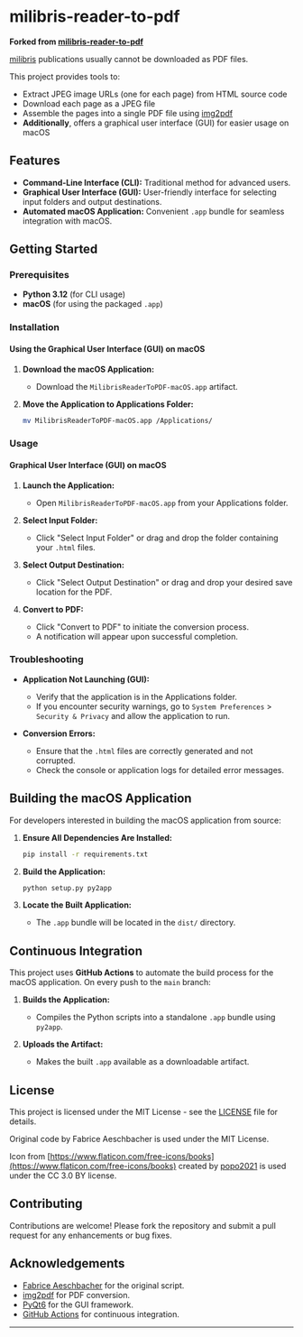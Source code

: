 # milibris-reader-to-pdf

**Forked from [milibris-reader-to-pdf](https://gitlab.com/fabrice.aeschbacher/milibris-reader-to-pdf)**

[milibris](https://www.milibris.com/) publications usually cannot be downloaded as PDF files.

This project provides tools to:

- Extract JPEG image URLs (one for each page) from HTML source code
- Download each page as a JPEG file
- Assemble the pages into a single PDF file using [img2pdf](https://gitlab.mister-muffin.de/josch/img2pdf)
- **Additionally**, offers a graphical user interface (GUI) for easier usage on macOS

## Features

- **Command-Line Interface (CLI):** Traditional method for advanced users.
- **Graphical User Interface (GUI):** User-friendly interface for selecting input folders and output destinations.
- **Automated macOS Application:** Convenient `.app` bundle for seamless integration with macOS.

## Getting Started

### Prerequisites

- **Python 3.12** (for CLI usage)
- **macOS** (for using the packaged `.app`)

### Installation

#### Using the Graphical User Interface (GUI) on macOS

1. **Download the macOS Application:**

   - Download the `MilibrisReaderToPDF-macOS.app` artifact.

2. **Move the Application to Applications Folder:**

   ```bash
   mv MilibrisReaderToPDF-macOS.app /Applications/
   ```

### Usage

#### Graphical User Interface (GUI) on macOS

1. **Launch the Application:**
   - Open `MilibrisReaderToPDF-macOS.app` from your Applications folder.

2. **Select Input Folder:**
   - Click "Select Input Folder" or drag and drop the folder containing your `.html` files.

3. **Select Output Destination:**
   - Click "Select Output Destination" or drag and drop your desired save location for the PDF.

4. **Convert to PDF:**
   - Click "Convert to PDF" to initiate the conversion process.
   - A notification will appear upon successful completion.

### Troubleshooting

- **Application Not Launching (GUI):**
  - Verify that the application is in the Applications folder.
  - If you encounter security warnings, go to `System Preferences` > `Security & Privacy` and allow the application to run.

- **Conversion Errors:**
  - Ensure that the `.html` files are correctly generated and not corrupted.
  - Check the console or application logs for detailed error messages.

## Building the macOS Application

For developers interested in building the macOS application from source:

1. **Ensure All Dependencies Are Installed:**

   ```bash
   pip install -r requirements.txt
   ```

2. **Build the Application:**

   ```bash
   python setup.py py2app
   ```

3. **Locate the Built Application:**
   - The `.app` bundle will be located in the `dist/` directory.

## Continuous Integration

This project uses **GitHub Actions** to automate the build process for the macOS application. On every push to the `main` branch:

1. **Builds the Application:**
   - Compiles the Python scripts into a standalone `.app` bundle using `py2app`.

2. **Uploads the Artifact:**
   - Makes the built `.app` available as a downloadable artifact.

## License

This project is licensed under the MIT License - see the [LICENSE](LICENSE) file for details.

Original code by Fabrice Aeschbacher is used under the MIT License.

Icon from [https://www.flaticon.com/free-icons/books](https://www.flaticon.com/free-icons/books) created by [popo2021](https://www.flaticon.com/authors/popo2021) is used under the CC 3.0 BY license.

## Contributing

Contributions are welcome! Please fork the repository and submit a pull request for any enhancements or bug fixes.

## Acknowledgements

- [Fabrice Aeschbacher](https://gitlab.com/fabrice.aeschbacher/milibris-reader-to-pdf) for the original script.
- [img2pdf](https://gitlab.mister-muffin.de/josch/img2pdf) for PDF conversion.
- [PyQt6](https://www.riverbankcomputing.com/software/pyqt/intro) for the GUI framework.
- [GitHub Actions](https://github.com/features/actions) for continuous integration.

---